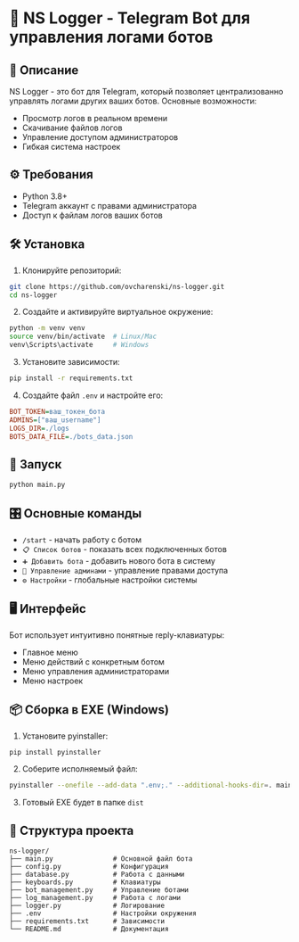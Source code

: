 # 📝 NS Logger - Telegram Bot для управления логами ботов
## 📌 Описание
NS Logger - это бот для Telegram, который позволяет централизованно управлять логами других ваших ботов. Основные возможности:

- Просмотр логов в реальном времени
- Скачивание файлов логов
- Управление доступом администраторов
- Гибкая система настроек

## ⚙️ Требования
- Python 3.8+
- Telegram аккаунт с правами администратора
- Доступ к файлам логов ваших ботов

## 🛠 Установка
1. Клонируйте репозиторий:

```bash
git clone https://github.com/ovcharenski/ns-logger.git
cd ns-logger
```
2. Создайте и активируйте виртуальное окружение:

```bash
python -m venv venv
source venv/bin/activate  # Linux/Mac
venv\Scripts\activate     # Windows
```
3. Установите зависимости:

```bash
pip install -r requirements.txt
```
4. Создайте файл `.env` и настройте его:

```ini
BOT_TOKEN=ваш_токен_бота
ADMINS=["ваш_username"]
LOGS_DIR=./logs
BOTS_DATA_FILE=./bots_data.json
```

## 🚀 Запуск
```bash
python main.py
```
## 🎛 Основные команды
- `/start` - начать работу с ботом
- `📋 Список ботов` - показать всех подключенных ботов
- `➕ Добавить бота` - добавить нового бота в систему
- `👥 Управление админами` - управление правами доступа
- `⚙️ Настройки` - глобальные настройки системы

## 🖥 Интерфейс
Бот использует интуитивно понятные reply-клавиатуры:
- Главное меню
- Меню действий с конкретным ботом
- Меню управления администраторами
- Меню настроек

## 📦 Сборка в EXE (Windows)
1. Установите pyinstaller:
```bash
pip install pyinstaller
```
2. Соберите исполняемый файл:
```bash
pyinstaller --onefile --add-data ".env;." --additional-hooks-dir=. main.py
```
3. Готовый EXE будет в папке `dist`

## 📂 Структура проекта
```text
ns-logger/
├── main.py               # Основной файл бота
├── config.py             # Конфигурация
├── database.py           # Работа с данными
├── keyboards.py          # Клавиатуры
├── bot_management.py     # Управление ботами
├── log_management.py     # Работа с логами
├── logger.py             # Логирование
├── .env                  # Настройки окружения
├── requirements.txt      # Зависимости
└── README.md             # Документация
```
